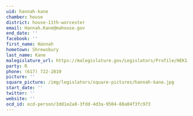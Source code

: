 ```yaml
---
uid: hannah-kane
chamber: house
district: house-11th-worcester
email: Hannah.Kane@mahouse.gov
end_date: ''
facebook: ''
first_name: Hannah
hometown: Shrewsbury
last_name: Kane
malegislature_url: https://malegislature.gov/Legislators/Profile/HEK1
party: R
phone: (617) 722-2810
picture: ''
square_picture: /img/legislators/square-pictures/hannah-kane.jpg
start_date: ''
twitter: ''
website: ''
ocd_id: ocd-person/3dd1e2a8-3fdd-4d3a-9504-88a04f3fc973
---
```

